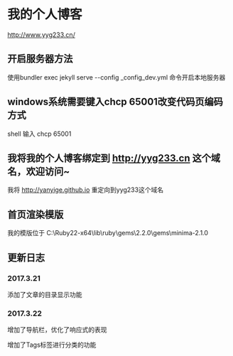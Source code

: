 # 我的个人博客
http://www.yyg233.cn/
## 开启服务器方法
使用bundler exec jekyll serve --config _config_dev.yml 命令开启本地服务器
## windows系统需要键入chcp 65001改变代码页编码方式
shell 输入 chcp 65001
## 我将我的个人博客绑定到 http://yyg233.cn 这个域名，欢迎访问~
我将 http://yanyige.github.io 重定向到yyg233这个域名
## 首页渲染模版
我的模版位于 C:\Ruby22-x64\lib\ruby\gems\2.2.0\gems\minima-2.1.0
## 更新日志

### 2017.3.21
添加了文章的目录显示功能

### 2017.3.22  
增加了导航栏，优化了响应式的表现  

增加了Tags标签进行分类的功能
